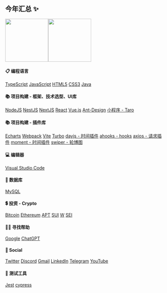 ## 今年汇总 ✨

<img align="" height="137px" src="https://github-readme-stats.vercel.app/api?username=fundgao&hide_title=true&hide_border=true&show_icons=true&include_all_commits=true&line_height=21&bg_color=0,EC6C6C,FFD479,FFFC79,73FA79&theme=graywhite&locale=cn" /><img align="" height="137px" src="https://github-readme-stats.vercel.app/api/top-langs/?username=fundgao&hide_title=true&hide_border=true&layout=compact&bg_color=0,73FA79,73FDFF,D783FF&theme=graywhite&locale=cn" />

<p>

#### 📋 编程语言
[TypeScript]()
[JavaScript]()
[HTML5]()
[CSS3]()
[Java]()

#### 📚 项目构建 - 框架、技术选型、UI库
[NodeJS](https://nodejs.org/en)
[NestJS](https://nestjs.com/)
[NextJS](https://nextjs.org/)
[React](https://react.dev/)
[Vue.js](https://cn.vuejs.org/)
[Ant-Design](https://ant-design.antgroup.com/index-cn)
[小程序 - Taro](https://docs.taro.zone/docs/)

#### 📚 项目构建 - 插件库
[Echarts](https://echarts.apache.org/examples/zh/index.html#chart-type-candlestick)
[Webpack]()
[Vite]()
[Turbo]()
[dayjs - 时间插件]()
[ahooks - hooks]()
[axios - 请求插件]()
[moment - 时间插件]()
[swiper - 轮博图]()

#### 💻 编辑器
[Visual Studio Code](https://code.visualstudio.com/)

#### 💾 数据库
[MySQL](https://www.mysql.com/)

#### 💲 投资 - Crypto
[Bitcoin](https://github.com/bitcoin/bitcoin)
[Ethereum]()
[APT](https://github.com/aptos-labs/aptos-core)
[SUI](https://github.com/MystenLabs/sui)
[W](https://github.com/wormhole-foundation/wormhole)
[SEI](https://github.com/sei-protocol/sei-chain)

#### 🧑‍💻 寻找帮助
[Google](https://www.google.com.hk/?client=safari)
[ChatGPT](https://chat.openai.com)
	
#### 💬 Social
[Twitter]()
[Discord]()
[Gmail]()
[LinkedIn]()
[Telegram]()
[YouTube]()

#### 🧪 测试工具
[Jest]()
[cypress]()
</p>
